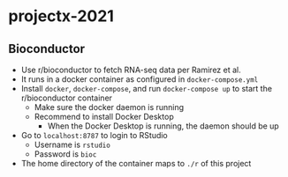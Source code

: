 # projectx-2021

## Bioconductor

* Use r/bioconductor to fetch RNA-seq data per Ramirez et al.
* It runs in a docker container as configured in `docker-compose.yml`
* Install `docker`, `docker-compose`, and run `docker-compose up` to start the r/bioconductor container
  * Make sure the docker daemon is running
  * Recommend to install Docker Desktop
    * When the Docker Desktop is running, the daemon should be up
* Go to `localhost:8787` to login to RStudio
  * Username is `rstudio`
  * Password is `bioc`
* The home directory of the container maps to `./r` of this project
